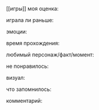 
[[игры]]
моя оценка:

играла ли раньше: 

эмоции:

время прохождения:

любимый персонаж/факт/момент:

не понравилось:

визуал:

что запомнилось: 

комментарий:


